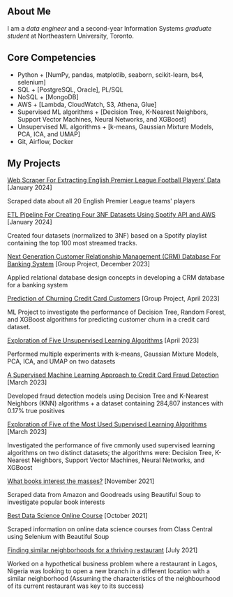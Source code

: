 ## About Me
I am a _data engineer_ and a second-year Information Systems _graduate student_ at Northeastern University, Toronto.

## Core Competencies
- Python + [NumPy, pandas, matplotlib, seaborn, scikit-learn, bs4, selenium]
- SQL + [PostgreSQL, Oracle], PL/SQL
- NoSQL + [MongoDB]
- AWS + [Lambda, CloudWatch, S3, Athena, Glue]
- Supervised ML algorithms + [Decision Tree, K-Nearest Neighbors, Support Vector Machines, Neural Networks, and XGBoost]
- Unsupervised ML algorithms + [k-means, Gaussian Mixture Models, PCA, ICA, and UMAP]
- Git, Airflow, Docker

## My Projects
[Web Scraper For Extracting English Premier League Football Players’ Data](https://github.com/adedamola26/web-scraping-project) [January 2024]

Scraped data about all 20 English Premier League teams' players

[ETL Pipeline For Creating Four 3NF Datasets Using Spotify API and AWS](https://github.com/adedamola26/spotify-api) [January 2024]

Created four datasets (normalized to 3NF) based on a Spotify playlist containing the top 100 most streamed tracks.

[Next Generation Customer Relationship Management (CRM) Database For Banking System](https://github.com/adedamola26/crm-database-for-banking-system) [Group Project, December 2023]

Applied relational database design concepts in developing a CRM database for a banking system

[Prediction of Churning Credit Card Customers](https://github.com/adedamola26/prediction-of-churning-customers) [Group Project, April 2023]

ML Project to investigate the performance of Decision Tree, Random Forest, and XGBoost algorithms for predicting customer churn in a credit card dataset.

[Exploration of Five Unsupervised Learning Algorithms](https://github.com/adedamola26/unsupervised-learning-algo-experiments) [April 2023]

Performed multiple experiments with k-means, Gaussian Mixture Models, PCA, ICA, and UMAP on two datasets

[A Supervised Machine Learning Approach to Credit Card Fraud Detection](https://github.com/adedamola26/creditCardFraudDetectionSystem) [March 2023]

Developed fraud detection models using Decision Tree and K-Nearest Neighbors (KNN) algorithms + a dataset containing 284,807 instances with 0.17% true positives

[Exploration of Five of the Most Used Supervised Learning Algorithms](https://github.com/adedamola26/supervised-learning-algo-experiments) [March 2023]

Investigated the performance of five cmmonly used supervised learning algorithms on two distinct datasets; the algorithms were: Decision Tree, K-Nearest Neighbors, Support Vector Machines, Neural Networks, and XGBoost

[What books interest the masses?](https://github.com/adedamola26/web-scraping-and-data-analysis-projects-at-Hamoye/blob/main/What%20books%20interest%20the%20masses.ipynb) [November 2021]

Scraped data from Amazon and Goodreads using Beautiful Soup to investigate popular book interests

[Best Data Science Online Course](https://github.com/adedamola26/web-scraping-and-data-analysis-projects-at-Hamoye/blob/main/Best%20Data%20Science%20Online%20Course.ipynb) [October 2021]

Scraped information on online data science courses from Class Central using Selenium with Beautiful Soup

[Finding similar neighborhoods for a thriving restaurant](https://adedamolade.medium.com/finding-similar-neighbourhoods-for-a-thriving-restaurant-f54353467ab4) [July 2021]

Worked on a hypothetical business problem where a restaurant in Lagos, Nigeria was looking to open a new branch in a different location with a similar neighborhood (Assuming the characteristics of the neighbourhood of its current restaurant was key to its success)
